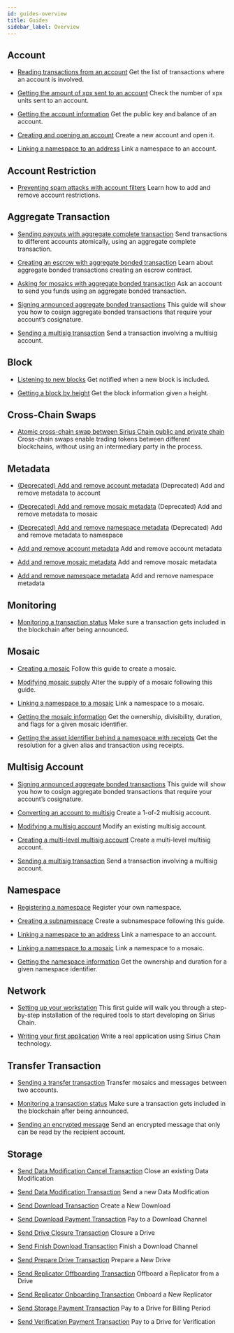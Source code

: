 ```yaml
---
id: guides-overview
title: Guides
sidebar_label: Overview
---
```


## Account
- [Reading transactions from an account](./account/reading-transactions-from-an-account.md)
  Get the list of transactions where an account is involved.

- [Getting the amount of xpx sent to an account](./account/getting-the-amount-of-xpx-sent-to-an-account.md)
  Check the number of xpx units sent to an account.

- [Getting the account information](./account/getting-account-information.md)
  Get the public key and balance of an account.

- [Creating and opening an account](./account/creating-and-opening-an-account.md)
  Create a new account and open it.

- [Linking a namespace to an address](./namespace/linking-a-namespace-to-account.md)
  Link a namespace to an account.

## Account Restriction

- [Preventing spam attacks with account filters](./account-restriction/preventing-spam-attacks.md)
  Learn how to add and remove account restrictions.

## Aggregate Transaction

- [Sending payouts with aggregate complete transaction](./aggregate-transaction/sending-payouts-with-aggregate-complete-transaction.md)
  Send transactions to different accounts atomically, using an aggregate complete transaction.

- [Creating an escrow with aggregate bonded transaction](./aggregate-transaction/creating-an-escrow-with-aggregate-bonded-transaction.md)
  Learn about aggregate bonded transactions creating an escrow contract.

- [Asking for mosaics with aggregate bonded transaction](./aggregate-transaction/asking-for-mosaics-with-aggregate-bonded-transaction.md)
  Ask an account to send you funds using an aggregate bonded transaction.

- [Signing announced aggregate bonded transactions](./aggregate-transaction/signing-announced-aggregate-bonded-transactions.md)
  This guide will show you how to cosign aggregate bonded transactions that require your account’s cosignature.

- [Sending a multisig transaction](./multisig-account/sending-a-multisig-transaction.md)
  Send a transaction involving a multisig account.

## Block

- [Listening to new blocks](./block/listening-new-blocks.md)
  Get notified when a new block is included.

- [Getting a block by height](./block/getting-block-by-height.md)
  Get the block information given a height.

## Cross-Chain Swaps

- [Atomic cross-chain swap between Sirius Chain public and private chain](./cross-chain-swaps/atomic-cross-chain-swap-between-sirius-chain-public-and-private-chain.md)
  Cross-chain swaps enable trading tokens between different blockchains, without using an intermediary party in the process.

## Metadata

- [(Deprecated) Add and remove account metadata](./metadata/account-metadata.md)
  (Deprecated) Add and remove metadata to account 

- [(Deprecated) Add and remove mosaic metadata](./metadata/mosaic-metadata.md)
  (Deprecated) Add and remove metadata to mosaic 

- [(Deprecated) Add and remove namespace metadata](./metadata/namespace-metadata.md)
  (Deprecated) Add and remove metadata to namespace

- [Add and remove account metadata](./metadata-v2/account-metadata-v2.md)
  Add and remove account metadata

- [Add and remove mosaic metadata](./metadata-v2/mosaic-metadata-v2.md)
  Add and remove mosaic metadata

- [Add and remove namespace metadata](./metadata-v2/namespace-metadata-v2.md)
  Add and remove namespace metadata

## Monitoring

- [Monitoring a transaction status](./monitoring/monitoring-a-transaction-status.md)
  Make sure a transaction gets included in the blockchain after being announced.

## Mosaic

- [Creating a mosaic](./mosaic/creating-a-mosaic.md)
  Follow this guide to create a mosaic.

- [Modifying mosaic supply](./mosaic/modifying-mosaic-supply.md)
  Alter the supply of a mosaic following this guide.

- [Linking a namespace to a mosaic](./namespace/linking-a-namespace-to-a-mosaic.md)
  Link a namespace to a mosaic.

- [Getting the mosaic information](./mosaic/getting-mosaic-information.md)
  Get the ownership, divisibility, duration, and flags for a given mosaic identifier.

- [Getting the asset identifier behind a namespace with receipts](./mosaic/getting-the-mosaic-indentifier-behind-a-namespace-with-receipts.md)
  Get the resolution for a given alias and transaction using receipts.

## Multisig Account

- [Signing announced aggregate bonded transactions](./aggregate-transaction/signing-announced-aggregate-bonded-transactions.md)
  This guide will show you how to cosign aggregate bonded transactions that require your account’s cosignature.

- [Converting an account to multisig](./multisig-account/converting-an-account-to-multisig.md)
  Create a 1-of-2 multisig account.

- [Modifying a multisig account](./multisig-account/modifying-a-multisig-account.md)
  Modify an existing multisig account.

- [Creating a multi-level multisig account](./multisig-account/creating-a-multi-level-multisig-account.md)
  Create a multi-level multisig account.

- [Sending a multisig transaction](./multisig-account/sending-a-multisig-transaction.md)
  Send a transaction involving a multisig account.

## Namespace

- [Registering a namespace](./namespace/registering-a-namespace.md)
  Register your own namespace.

- [Creating a subnamespace](./namespace/registering-a-subnamespace.md)
  Create a subnamespace following this guide.

- [Linking a namespace to an address](./namespace/linking-a-namespace-to-account.md)
  Link a namespace to an account.

- [Linking a namespace to a mosaic](./namespace/linking-a-namespace-to-a-mosaic.md)
  Link a namespace to a mosaic.

- [Getting the namespace information](./namespace/getting-the-namespace-information.md)
  Get the ownership and duration for a given namespace identifier.

## Network

- [Setting up your workstation](../getting-started/setting-up-workstation.md)
  This first guide will walk you through a step-by-step installation of the required tools to start developing on Sirius Chain.

- [Writing your first application](../getting-started/writing-first-application.md)
  Write a real application using Sirius Chain technology.

## Transfer Transaction

- [Sending a transfer transaction](./transaction/sending-a-transfer-transaction.md)
  Transfer mosaics and messages between two accounts.

- [Monitoring a transaction status](./monitoring/monitoring-a-transaction-status.md)
  Make sure a transaction gets included in the blockchain after being announced.

- [Sending an encrypted message](./transaction/sending-an-encrypted-message.md)
  Send an encrypted message that only can be read by the recipient account.

## Storage
- [Send Data Modification Cancel Transaction](./storage/data-modification-cancel.md)
  Close an existing Data Modification

- [Send Data Modification Transaction](./storage/data-modification.md)
  Send a new Data Modification

- [Send Download Transaction](./storage/download.md)
  Create a New Download

- [Send Download Payment Transaction](./storage/download-payment.md)
  Pay to a Download Channel

- [Send Drive Closure Transaction](./storage/drive-closure.md)
  Closure a Drive

- [Send Finish Download Transaction](./storage/finish-download.md)
  Finish a Download Channel

- [Send Prepare Drive Transaction](./storage/prepare-bc-drive.md)
  Prepare a New Drive

- [Send Replicator Offboarding Transaction](./storage/replicator-offboarding.md)
  Offboard a Replicator from a Drive

- [Send Replicator Onboarding Transaction](./storage/replicator-onboarding.md)
  Onboard a New Replicator

- [Send Storage Payment Transaction](./storage/storage-payment.md)
  Pay to a Drive for Billing Period

- [Send Verification Payment Transaction](./storage/verification-payment.md)
  Pay to a Drive for Verification
